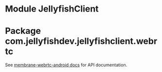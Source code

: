 # Module JellyfishClient

# Package com.jellyfishdev.jellyfishclient.webrtc

See [membrane-webrtc-android docs](https://jellyfish-dev.github.io/membrane-webrtc-android/) for API documentation.
